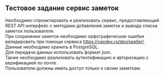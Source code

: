 <h2>Тестовое задание cервис заметок</h2>

Необходимо спроектировать и реализовать сервис, предоставляющий REST API интерфейс с методами добавления заметок и вывода списка заметок пользователя.
<br>При сохранении заметок необходимо орфографические ошибки валидировать при помощи сервиса https://yandex.ru/dev/speller/. 
<br>Данные необходимо хранить в PostgreSQL.
<br>Для передачи данных использовать формат json.
<br>Также необходимо реализовать аутентификацию и авторизацию с верификацией по почте. 
<br>Пользователи должны иметь доступ только к своим заметкам.

